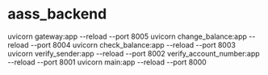 # aass_backend
uvicorn gateway:app --reload --port 8005
uvicorn change_balance:app --reload --port 8004
uvicorn check_balance:app --reload --port 8003
uvicorn verify_sender:app --reload --port 8002
verify_account_number:app --reload --port 8001
uvicorn main:app --reload --port 8000

